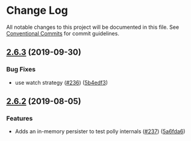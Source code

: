 # Change Log

All notable changes to this project will be documented in this file.
See [Conventional Commits](https://conventionalcommits.org) for commit guidelines.

## [2.6.3](https://github.com/netflix/pollyjs/tree/master/packages/@pollyjs/persister-in-memory/compare/v2.6.2...v2.6.3) (2019-09-30)


### Bug Fixes

* use watch strategy ([#236](https://github.com/netflix/pollyjs/tree/master/packages/@pollyjs/persister-in-memory/issues/236)) ([5b4edf3](https://github.com/netflix/pollyjs/tree/master/packages/@pollyjs/persister-in-memory/commit/5b4edf3))





## [2.6.2](https://github.com/netflix/pollyjs/tree/master/packages/@pollyjs/persister-in-memory/compare/v2.6.1...v2.6.2) (2019-08-05)


### Features

* Adds an in-memory persister to test polly internals ([#237](https://github.com/netflix/pollyjs/tree/master/packages/@pollyjs/persister-in-memory/issues/237)) ([5a6fda6](https://github.com/netflix/pollyjs/tree/master/packages/@pollyjs/persister-in-memory/commit/5a6fda6))
